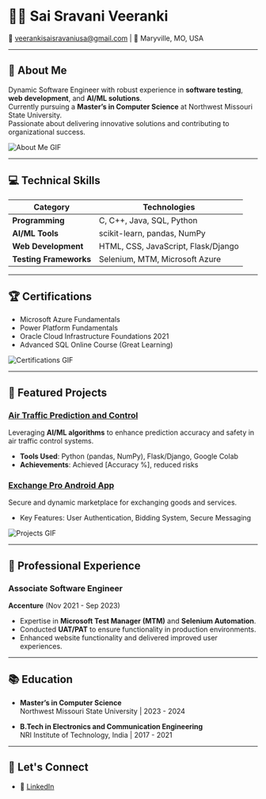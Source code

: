 # 👩‍💻 Sai Sravani Veeranki  

📧 veerankisaisravaniusa@gmail.com  | 📍 Maryville, MO, USA  

---

## 🌟 About Me  
Dynamic Software Engineer with robust experience in **software testing**, **web development**, and **AI/ML solutions**.  
Currently pursuing a **Master’s in Computer Science** at Northwest Missouri State University.  
Passionate about delivering innovative solutions and contributing to organizational success.  

![About Me GIF](https://media.giphy.com/media/3o7abKhOpu0NwenH3O/giphy.gif)  

---

## 💻 Technical Skills  

| **Category**          | **Technologies**                     |
|------------------------|--------------------------------------|
| **Programming**        | C, C++, Java, SQL, Python           |
| **AI/ML Tools**        | scikit-learn, pandas, NumPy         |
| **Web Development**    | HTML, CSS, JavaScript, Flask/Django |
| **Testing Frameworks** | Selenium, MTM, Microsoft Azure      |

---

## 🏆 Certifications  

- Microsoft Azure Fundamentals
- Power Platform Fundamentals  
- Oracle Cloud Infrastructure Foundations 2021  
- Advanced SQL Online Course (Great Learning)  

![Certifications GIF](https://media.giphy.com/media/26AHONQ79FdWZhAI0/giphy.gif)  

---

## 🚀 Featured Projects  

### **[Air Traffic Prediction and Control](#)**  
Leveraging **AI/ML algorithms** to enhance prediction accuracy and safety in air traffic control systems.  
- **Tools Used**: Python (pandas, NumPy), Flask/Django, Google Colab  
- **Achievements**: Achieved [Accuracy %], reduced risks  

### **[Exchange Pro Android App](#)**  
Secure and dynamic marketplace for exchanging goods and services.  
- Key Features: User Authentication, Bidding System, Secure Messaging  

![Projects GIF](https://media.giphy.com/media/L1R1tvI9svkIWwpVYr/giphy.gif)  

---

## 🏢 Professional Experience  

### Associate Software Engineer  
**Accenture** (Nov 2021 - Sep 2023)  
- Expertise in **Microsoft Test Manager (MTM)** and **Selenium Automation**.  
- Conducted **UAT/PAT** to ensure functionality in production environments.  
- Enhanced website functionality and delivered improved user experiences.  

---

## 📚 Education  

- **Master’s in Computer Science**  
  Northwest Missouri State University | 2023 - 2024 

- **B.Tech in Electronics and Communication Engineering**  
  NRI Institute of Technology, India | 2017 - 2021  

---

## 🔗 Let's Connect  

- 💼 [LinkedIn](https://www.linkedin.com/in/sai-sravani-veeranki-38092022b/)  
 
